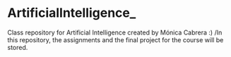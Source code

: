 # ArtificialIntelligence_
Class repository for Artificial Intelligence created by Mónica Cabrera :)
/In this repository, the assignments and the final project for the course will be stored.
